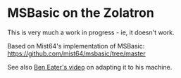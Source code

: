 # MSBasic on the Zolatron

This is very much a work in progress - ie, it doesn't work.

Based on Mist64's implementation of MSBasic: <https://github.com/mist64/msbasic/tree/master>

See also [Ben Eater's video](https://www.youtube.com/watch?v=XlbPnihCM0E) on adapting it to his machine.
